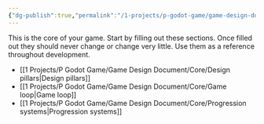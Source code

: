 ```yaml
---
{"dg-publish":true,"permalink":"/1-projects/p-godot-game/game-design-document/core/core/","pinned":true,"created":"2024-04-14T18:04:56.281+02:00","updated":"2024-04-15T08:30:12.037+02:00"}
---
```



This is the core of your game. Start by filling out these sections. Once filled out they should never change or change very little. Use them as a reference throughout development.


- [[1 Projects/P Godot Game/Game Design Document/Core/Design pillars\|Design pillars]]
- [[1 Projects/P Godot Game/Game Design Document/Core/Game loop\|Game loop]]
- [[1 Projects/P Godot Game/Game Design Document/Core/Progression systems\|Progression systems]]


